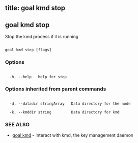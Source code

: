 title: goal kmd stop
---
## goal kmd stop



Stop the kmd process if it is running



```

goal kmd stop [flags]

```



### Options



```

  -h, --help   help for stop

```



### Options inherited from parent commands



```

  -d, --datadir stringArray   Data directory for the node

  -k, --kmddir string         Data directory for kmd

```



### SEE ALSO



* [goal kmd](../../kmd/kmd/)	 - Interact with kmd, the key management daemon



